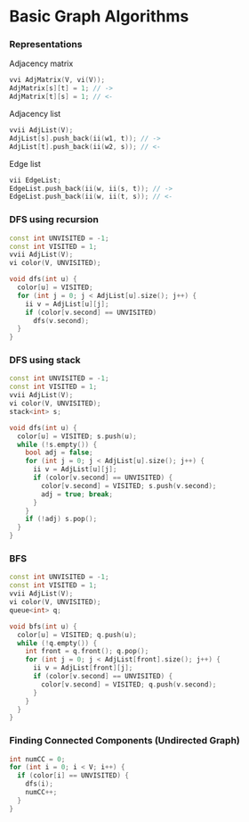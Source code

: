 # Basic Graph Algorithms

### Representations

Adjacency matrix

```c++
vvi AdjMatrix(V, vi(V));
AdjMatrix[s][t] = 1; // ->
AdjMatrix[t][s] = 1; // <-
```

Adjacency list

```c++
vvii AdjList(V);
AdjList[s].push_back(ii(w1, t)); // ->
AdjList[t].push_back(ii(w2, s)); // <-
```

Edge list

```c++
vii EdgeList;
EdgeList.push_back(ii(w, ii(s, t)); // ->
EdgeList.push_back(ii(w, ii(t, s)); // <-
```

### DFS using recursion

```c++
const int UNVISITED = -1;
const int VISITED = 1;
vvii AdjList(V);
vi color(V, UNVISITED);

void dfs(int u) {
  color[u] = VISITED;
  for (int j = 0; j < AdjList[u].size(); j++) {
    ii v = AdjList[u][j];
    if (color[v.second] == UNVISITED)
      dfs(v.second);
  }
}
```

### DFS using stack

```c++
const int UNVISITED = -1;
const int VISITED = 1;
vvii AdjList(V);
vi color(V, UNVISITED);
stack<int> s;

void dfs(int u) {
  color[u] = VISITED; s.push(u);
  while (!s.empty()) {
    bool adj = false;
    for (int j = 0; j < AdjList[u].size(); j++) {
      ii v = AdjList[u][j];
      if (color[v.second] == UNVISITED) {
        color[v.second] = VISITED; s.push(v.second);
        adj = true; break;
      }
    }
    if (!adj) s.pop();
  }
}
```

### BFS

```c++
const int UNVISITED = -1;
const int VISITED = 1;
vvii AdjList(V);
vi color(V, UNVISITED);
queue<int> q;

void bfs(int u) {
  color[u] = VISITED; q.push(u);
  while (!q.empty()) {
    int front = q.front(); q.pop();
    for (int j = 0; j < AdjList[front].size(); j++) {
      ii v = AdjList[front][j];
      if (color[v.second] == UNVISITED) {
        color[v.second] = VISITED; q.push(v.second);
      }
    }
  }
}
```

### Finding Connected Components (Undirected Graph)

```c++
int numCC = 0;
for (int i = 0; i < V; i++) {
  if (color[i] == UNVISITED) {
    dfs(i);
    numCC++;
  }
}
```

